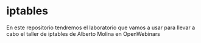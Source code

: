 # iptables
En este repositorio tendremos el laboratorio que vamos a usar para llevar a cabo el taller de iptables de Alberto Molina en OpenWebinars
